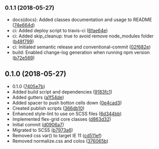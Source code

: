 <a name="0.1.1"></a>
## <small>0.1.1 (2018-05-27)</small>

* docs(docs): Added classes documentation and usage to README ([74e664d](https://github.com/webdev-tools/css-flex-layout/commit/74e664d))
* ci: Added deploy script to travis-ci ([6fae64e](https://github.com/webdev-tools/css-flex-layout/commit/6fae64e))
* ci: Added skip_cleanup: true to avoid remove node_modules folder ([b48f799](https://github.com/webdev-tools/css-flex-layout/commit/b48f799))
* ci: Initiated semantic release and conventional-commit ([02f682e](https://github.com/webdev-tools/css-flex-layout/commit/02f682e))
* build: Enabled change-log generation when running npm version ([b72e569](https://github.com/webdev-tools/css-flex-layout/commit/b72e569))



<a name="0.1.0"></a>
## 0.1.0 (2018-05-27)

* 0.1.0 ([7405e7b](https://github.com/webdev-tools/css-flex-layout/commit/7405e7b))
* Added build script and dependencies ([9183fc1](https://github.com/webdev-tools/css-flex-layout/commit/9183fc1))
* Added gutters ([a1f54de](https://github.com/webdev-tools/css-flex-layout/commit/a1f54de))
* Added spacer to push botton cells down ([0e4cad3](https://github.com/webdev-tools/css-flex-layout/commit/0e4cad3))
* Created publish scripts ([366db10](https://github.com/webdev-tools/css-flex-layout/commit/366db10))
* Enhanced style-lint to use on SCSS files ([6d344bb](https://github.com/webdev-tools/css-flex-layout/commit/6d344bb))
* Implemented flex-grid core classes ([d863d32](https://github.com/webdev-tools/css-flex-layout/commit/d863d32))
* Initial commit ([d0906a7](https://github.com/webdev-tools/css-flex-layout/commit/d0906a7))
* Migrated to SCSS ([b7973a6](https://github.com/webdev-tools/css-flex-layout/commit/b7973a6))
* Removed css var() to target IE 11 ([cd511ef](https://github.com/webdev-tools/css-flex-layout/commit/cd511ef))
* Removed normalize.css and colos ([376065b](https://github.com/webdev-tools/css-flex-layout/commit/376065b))
